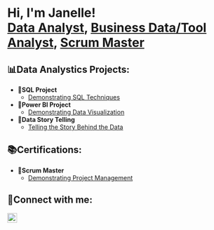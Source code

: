 <h1>Hi, I'm Janelle! <br/><a 
href="https://www.linkedin.com/in/williams-janelle/">Data Analyst</a>, <a
href=>Business Data/Tool Analyst</a>, <a
href=>Scrum Master</a></h1>

<h2>📊Data Analystics Projects:</h2>

- <b>💾SQL Project</b>
  - [Demonstrating SQL Techniques](https://github.com/jciwilliams/SQL_Techniques.git)
- <b>🎨Power BI Project</b>
  - [Demonstrating Data Visualization](https://jciwilliams.github.io/)
- <b>📝Data Story Telling</b>
  - [Telling the Story Behind the Data](https://jciwilliams.github.io/)

<h2>📚Certifications:</h2>

- <b>🧐Scrum Master</b>
  - [Demonstrating Project Management](https://jciwilliams.github.io/)
    
<h2>📱Connect with me:</h2>
<a href="https://www.linkedin.com/in/williams-janelle/" target="_blank">
  <img align="left" alt="Janelle Williams | LinkedIn" width="22px" src="https://cdn.jsdelivr.net/npm/simple-icons@v3/icons/linkedin.svg" />
</a>




